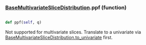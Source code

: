 ### [BaseMultivariateSliceDistribution](BaseMultivariateSliceDistribution.md).ppf (function)


```py

def ppf(self, q)

```



Not supported for multivariate slices.  Translate to a univariate via
[BaseMultivariateSliceDistribution.to_univariate](BaseMultivariateSliceDistribution.to_univariate.md) first.


